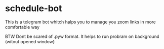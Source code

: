 # schedule-bot
This is a telegram bot whitch halps you to manage you zoom links in more comfortable way

BTW Dont be scared of .pyw format. It helps to run probram on background (witout opened window)
